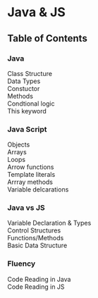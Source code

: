 <h1>Java  & JS</h1>
<h2>Table of Contents</h2>
<h3>Java</h3>
<p>
Class Structure<br>
Data Types<br>
Constuctor<br>
Methods<br>
Condtional logic<br>
This keyword  
</p>

<h3>Java Script</h3>
<p>
Objects<br>
Arrays<br>
Loops<br>
Arrow functions<br>
Template literals<br>
Arrray methods<br>
Variable delcarations<br>
</p>
  
<h3>Java vs JS</h3>
<p>
Variable Declaration & Types<br>
Control Structures<br>
Functions/Methods<br>
Basic Data Structure<br>
</p>

<h3>Fluency</h3>
<p>Code Reading in Java<br>
Code Reading in JS</p>
